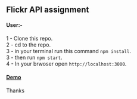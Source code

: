## Flickr API assignment

#### User:-
1 - Clone this repo. <br />
2 - cd to the repo. <br />
3 - in your terminal run this command `npm install`. <br />
3 - then run `npm start`. <br />
4 - In your brwoser open `http://localhost:3000`. <br />

#### [Demo](https://flickr-api3.herokuapp.com/)

Thanks
